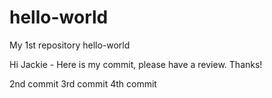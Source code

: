# hello-world
My 1st repository hello-world

Hi Jackie -
Here is my commit, please have a review. Thanks!

2nd commit
3rd commit
4th commit
